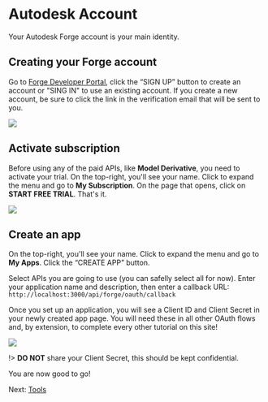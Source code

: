# Autodesk Account

Your Autodesk Forge account is your main identity.

## Creating your Forge account

Go to [Forge Developer Portal](https://developer.autodesk.com/), click the “SIGN UP” button to create an account or "SING IN" to use an existing account. If you create a new account, be sure to click the link in the verification email that will be sent to you.

![](https://developer.doc.autodesk.com/bPlouYTd/96/_images/forge-home.png)

## Activate subscription

Before using any of the paid APIs, like **Model Derivative**, you need to activate your trial. On the top-right, you'll see your name. Click to expand the menu and go to **My Subscription**. On the page that opens, click on **START FREE TRIAL**. That's it.

![](_media/account/activate_sub.png)

## Create an app

On the top-right, you'll see your name. Click to expand the menu and go to **My Apps**. Click the “CREATE APP” button.

Select APIs you are going to use (you can safelly select all for now). Enter your application name and description, then enter a callback URL: `http://localhost:3000/api/forge/oauth/callback`


Once you set up an application, you will see a Client ID and Client Secret in your newly created app page. You will need these in all other OAuth flows and, by extension, to complete every other tutorial on this site!

![](_media/account/create_app.gif)

!> **DO NOT** share your Client Secret, this should be kept confidential.

You are now good to go!

Next: [Tools](environment/tools/)